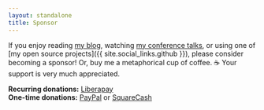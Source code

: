 ```yaml
---
layout: standalone
title: Sponsor
---
```


If you enjoy reading [my blog](/blog), watching [my conference talks](/speaking), or using one of [my open source projects]({{ site.social_links.github }}), please consider becoming a sponsor!
Or, buy me a metaphorical cup of coffee. ☕️
Your support is very much appreciated.

**Recurring donations:** [Liberapay](https://liberapay.com/jsq/) <br/>
**One-time donations:** [PayPal](https://www.paypal.me/jessesquires) or [SquareCash](https://cash.app/$jsq)
